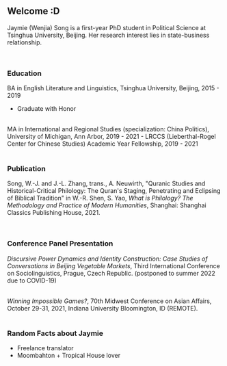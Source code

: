 ## Welcome :D

Jaymie (Wenjia) Song is a first-year PhD student in Political Science at Tsinghua University, Beijing. Her research interest lies in state-business relationship.


<br/>


### Education

BA in English Literature and Linguistics, Tsinghua University, Beijing, 2015 - 2019
- Graduate with Honor

<br/>
MA in International and Regional Studies (specialization: China Politics), University of Michigan, Ann Arbor, 2019 - 2021
- LRCCS (Lieberthal-Rogel Center for Chinese Studies) Academic Year Fellowship, 2019 - 2021

<br/>
<br/>

### Publication
Song, W.-J. and J.-L. Zhang, trans., A. Neuwirth, "Quranic Studies and Historical-Critical Philology: The Quran's Staging, Penetrating and Eclipsing of Biblical Tradition" in W.-R. Shen, S. Yao, <em>What is Philology? The Methodology and Practice of Modern Humanities</em>, Shanghai: Shanghai Classics Publishing House, 2021.

<br/>

### Conference Panel Presentation

<em>Discursive Power Dynamics and Identity Construction: Case Studies of Conversations in
Beijing Vegetable Markets</em>, Third International Conference on Sociolinguistics, Prague, Czech Republic. (postponed to summer 2022 due to COVID-19)

<br/>
<em>Winning Impossible Games?</em>, 70th Midwest Conference on Asian Affairs, October 29-31, 2021, Indiana University Bloomington, ID (REMOTE).


<br/>
<br/>

### Random Facts about Jaymie
- Freelance translator
- Moombahton + Tropical House lover

